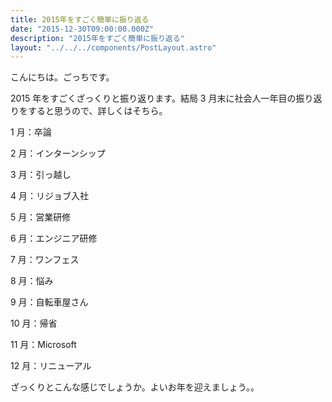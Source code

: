 ```yaml
---
title: 2015年をすごく簡単に振り返る
date: "2015-12-30T09:00:00.000Z"
description: "2015年をすごく簡単に振り返る"
layout: "../../../components/PostLayout.astro"
---
```


こんにちは。ごっちです。

2015 年をすごくざっくりと振り返ります。結局 3 月末に社会人一年目の振り返りをすると思うので、詳しくはそちら。

1 月：卒論

2 月：インターンシップ

3 月：引っ越し

4 月：リジョブ入社

5 月：営業研修

6 月：エンジニア研修

7 月：ワンフェス

8 月：悩み

9 月：自転車屋さん

10 月：帰省

11 月：Microsoft

12 月：リニューアル

ざっくりとこんな感じでしょうか。よいお年を迎えましょう。。
